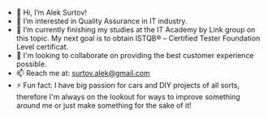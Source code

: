 - 👋 Hi, I’m Alek Surtov!
- 👀 I’m interested in Quality Assurance in IT industry.
- 🌱 I’m currently finishing  my studies at the IT Academy by Link group on this topic.
      My next goal is to obtain ISTQB® – Certified Tester Foundation Level certificat.
- 👀 I'm looking to collaborate on providing the best customer experience possible.
- 📫 Reach me at: surtov.alek@gmail.com
- ⚡ Fun fact: I have big passion for cars and DIY projects of all sorts, therefore I'm always on the lookout for ways to 
improve something around me or just make something for the sake of it!
